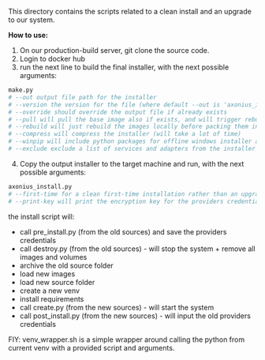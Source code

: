 This directory contains the scripts related to a clean install and an upgrade to our system.

**How to use:**

1. On our production-build server, git clone the source code.
2. Login to docker hub
3. run the next line to build the final installer, with the next possible arguments:
```bash
make.py
# --out output file path for the installer
# --version the version for the file (where default --out is 'axonius_install{version}.py')
# --override should override the output file if already exists
# --pull will pull the base image also if exists, and will trigger rebuild as well
# --rebuild will just rebuild the images locally before packing them into the installer
# --compress will compress the installer (will take a lot of time)
# --winpip will include python packages for offline windows installer as well as the default linux ones
# --exclude exclude a list of services and adapters from the installer (both images + source code)
```
4. Copy the output installer to the target machine and run, with the next possible arguments:
```bash
axonius_install.py
# --first-time for a clean first-time installation rather than an upgrade
# --print-key will print the encryption key for the providers credentials file
```

the install script will:
* call pre_install.py (from the old sources) and save the providers credentials
* call destroy.py (from the old sources) - will stop the system + remove all images and volumes
* archive the old source folder
* load new images
* load new source folder
* create a new venv
* install requirements
* call create.py (from the new sources) - will start the system
* call post_install.py (from the new sources) - will input the old providers credentials

FIY: venv_wrapper.sh is a simple wrapper around calling the python from current venv with a provided script and arguments.
